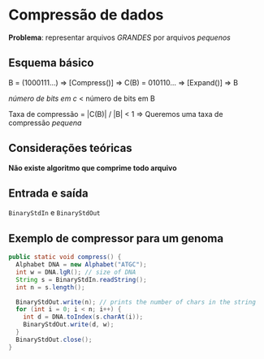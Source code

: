 # Compressão de dados

**Problema**: representar arquivos *GRANDES* por arquivos *pequenos*

## Esquema básico

B = (1000111...) => [Compress()] => C(B) = 010110... => [Expand()] => B

*número de bits em c* < número de bits em B

Taxa de compressão = |C(B)| / |B| < 1 => Queremos uma taxa de compressão *pequena*

## Considerações teóricas

**Não existe algoritmo que comprime todo arquivo**

## Entrada e saída

`BinaryStdIn` e `BinaryStdOut`

## Exemplo de compressor para um genoma

```java
public static void compress() {
  Alphabet DNA = new Alphabet("ATGC");
  int w = DNA.lgR(); // size of DNA
  String s = BinaryStdIn.readString();
  int n = s.length();

  BinaryStdOut.write(n); // prints the number of chars in the string
  for (int i = 0; i < n; i++) {
    int d = DNA.toIndex(s.charAt(i));
    BinaryStdOut.write(d, w);
  }
  BinaryStdOut.close();
}
```